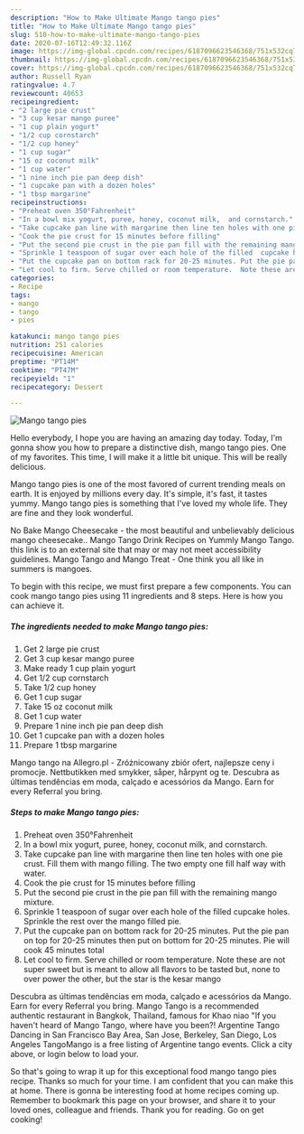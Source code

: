 ```yaml
---
description: "How to Make Ultimate Mango tango pies"
title: "How to Make Ultimate Mango tango pies"
slug: 510-how-to-make-ultimate-mango-tango-pies
date: 2020-07-16T12:49:32.116Z
image: https://img-global.cpcdn.com/recipes/6187096623546368/751x532cq70/mango-tango-pies-recipe-main-photo.jpg
thumbnail: https://img-global.cpcdn.com/recipes/6187096623546368/751x532cq70/mango-tango-pies-recipe-main-photo.jpg
cover: https://img-global.cpcdn.com/recipes/6187096623546368/751x532cq70/mango-tango-pies-recipe-main-photo.jpg
author: Russell Ryan
ratingvalue: 4.7
reviewcount: 40653
recipeingredient:
- "2 large pie crust"
- "3 cup kesar mango puree"
- "1 cup plain yogurt"
- "1/2 cup cornstarch"
- "1/2 cup honey"
- "1 cup sugar"
- "15 oz coconut milk"
- "1 cup water"
- "1 nine inch pie pan deep dish"
- "1 cupcake pan with a dozen holes"
- "1 tbsp margarine"
recipeinstructions:
- "Preheat oven 350°Fahrenheit"
- "In a bowl mix yogurt, puree, honey, coconut milk,  and cornstarch."
- "Take cupcake pan line with margarine then line ten holes with one pie crust. Fill them with mango filling. The two empty one fill half way with water."
- "Cook the pie crust for 15 minutes before filling"
- "Put the second pie crust in the pie pan fill with the remaining mango mixture."
- "Sprinkle 1 teaspoon of sugar over each hole of the filled  cupcake holes. Sprinkle the rest over the mango filled pie."
- "Put the cupcake pan on bottom rack for 20-25 minutes. Put the pie pan on top for 20-25 minutes then put on bottom for 20-25 minutes. Pie will cook 45 minutes total"
- "Let cool to firm. Serve chilled or room temperature.  Note these are not super sweet but is meant to allow all flavors to be tasted but, none to over power the other, but the star is the kesar mango"
categories:
- Recipe
tags:
- mango
- tango
- pies

katakunci: mango tango pies 
nutrition: 251 calories
recipecuisine: American
preptime: "PT14M"
cooktime: "PT47M"
recipeyield: "1"
recipecategory: Dessert

---
```



![Mango tango pies](https://img-global.cpcdn.com/recipes/6187096623546368/751x532cq70/mango-tango-pies-recipe-main-photo.jpg)

Hello everybody, I hope you are having an amazing day today. Today, I'm gonna show you how to prepare a distinctive dish, mango tango pies. One of my favorites. This time, I will make it a little bit unique. This will be really delicious.

Mango tango pies is one of the most favored of current trending meals on earth. It is enjoyed by millions every day. It's simple, it's fast, it tastes yummy. Mango tango pies is something that I've loved my whole life. They are fine and they look wonderful.

No Bake Mango Cheesecake - the most beautiful and unbelievably delicious mango cheesecake.. Mango Tango Drink Recipes on Yummly Mango Tango. this link is to an external site that may or may not meet accessibility guidelines. Mango Tango and Mango Treat - One think you all like in summers is mangoes.


To begin with this recipe, we must first prepare a few components. You can cook mango tango pies using 11 ingredients and 8 steps. Here is how you can achieve it.

<!--inarticleads1-->

##### The ingredients needed to make Mango tango pies:

1. Get 2 large pie crust
1. Get 3 cup kesar mango puree
1. Make ready 1 cup plain yogurt
1. Get 1/2 cup cornstarch
1. Take 1/2 cup honey
1. Get 1 cup sugar
1. Take 15 oz coconut milk
1. Get 1 cup water
1. Prepare 1 nine inch pie pan deep dish
1. Get 1 cupcake pan with a dozen holes
1. Prepare 1 tbsp margarine


Mango tango na Allegro.pl - Zróżnicowany zbiór ofert, najlepsze ceny i promocje. Nettbutikken med smykker, såper, hårpynt og te. Descubra as últimas tendências em moda, calçado e acessórios da Mango. Earn for every Referral you bring. 

<!--inarticleads2-->

##### Steps to make Mango tango pies:

1. Preheat oven 350°Fahrenheit
1. In a bowl mix yogurt, puree, honey, coconut milk,  and cornstarch.
1. Take cupcake pan line with margarine then line ten holes with one pie crust. Fill them with mango filling. The two empty one fill half way with water.
1. Cook the pie crust for 15 minutes before filling
1. Put the second pie crust in the pie pan fill with the remaining mango mixture.
1. Sprinkle 1 teaspoon of sugar over each hole of the filled  cupcake holes. Sprinkle the rest over the mango filled pie.
1. Put the cupcake pan on bottom rack for 20-25 minutes. Put the pie pan on top for 20-25 minutes then put on bottom for 20-25 minutes. Pie will cook 45 minutes total
1. Let cool to firm. Serve chilled or room temperature.  Note these are not super sweet but is meant to allow all flavors to be tasted but, none to over power the other, but the star is the kesar mango


Descubra as últimas tendências em moda, calçado e acessórios da Mango. Earn for every Referral you bring. Mango Tango is a recommended authentic restaurant in Bangkok, Thailand, famous for Khao niao &#34;If you haven&#39;t heard of Mango Tango, where have you been?! Argentine Tango Dancing in San Francisco Bay Area, San Jose, Berkeley, San Diego, Los Angeles TangoMango is a free listing of Argentine tango events. Click a city above, or login below to load your. 

So that's going to wrap it up for this exceptional food mango tango pies recipe. Thanks so much for your time. I am confident that you can make this at home. There is gonna be interesting food at home recipes coming up. Remember to bookmark this page on your browser, and share it to your loved ones, colleague and friends. Thank you for reading. Go on get cooking!
